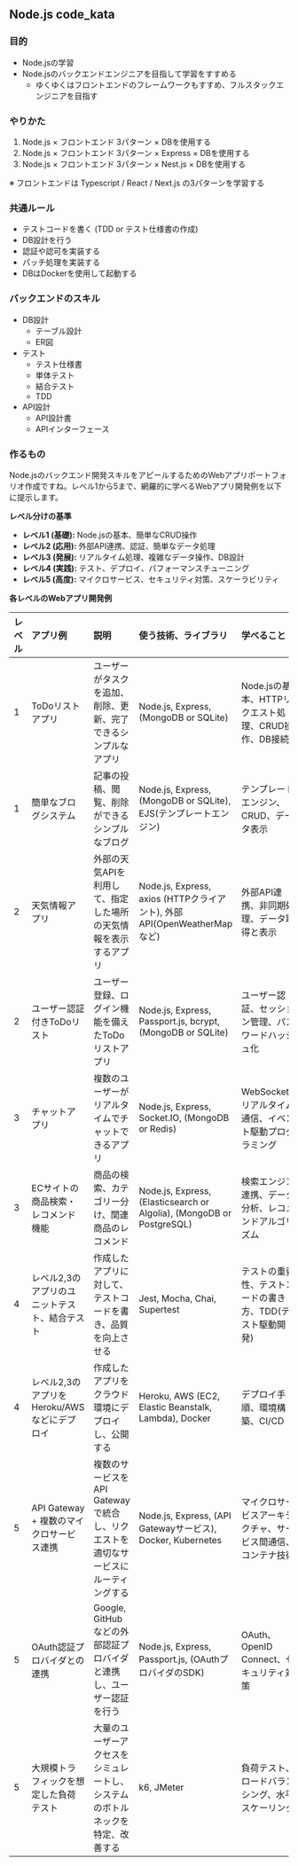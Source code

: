 ## Node.js code_kata

### 目的
- Node.jsの学習
- Node.jsのバックエンドエンジニアを目指して学習をすすめる
  - ゆくゆくはフロントエンドのフレームワークもすすめ、フルスタックエンジニアを目指す

### やりかた
1. Node.js × フロントエンド 3パターン × DBを使用する
2. Node.js × フロントエンド 3パターン × Express × DBを使用する
3. Node.js × フロントエンド 3パターン × Nest.js × DBを使用する

※ フロントエンドは Typescript / React / Next.js の3パターンを学習する

### 共通ルール
- テストコードを書く (TDD or テスト仕様書の作成)
- DB設計を行う
- 認証や認可を実装する
- パッチ処理を実装する
- DBはDockerを使用して起動する

### バックエンドのスキル
- DB設計
  - テーブル設計
  - ER図
- テスト
  - テスト仕様書
  - 単体テスト
  - 結合テスト
  - TDD
- API設計
  - API設計書
  - APIインターフェース


### 作るもの
Node.jsのバックエンド開発スキルをアピールするためのWebアプリポートフォリオ作成ですね。レベル1から5まで、網羅的に学べるWebアプリ開発例を以下に提示します。

**レベル分けの基準**

*   **レベル1 (基礎):** Node.jsの基本、簡単なCRUD操作
*   **レベル2 (応用):** 外部API連携、認証、簡単なデータ処理
*   **レベル3 (発展):** リアルタイム処理、複雑なデータ操作、DB設計
*   **レベル4 (実践):** テスト、デプロイ、パフォーマンスチューニング
*   **レベル5 (高度):** マイクロサービス、セキュリティ対策、スケーラビリティ

**各レベルのWebアプリ開発例**

| レベル | アプリ例                                  | 説明                                                                                                                               | 使う技術、ライブラリ                                                                 | 学べること                                                                                                   |
| :---- | :----------------------------------------- | :--------------------------------------------------------------------------------------------------------------------------------- | :------------------------------------------------------------------------------------- | :--------------------------------------------------------------------------------------------------------- |
| 1     | ToDoリストアプリ                            | ユーザーがタスクを追加、削除、更新、完了できるシンプルなアプリ                                                                                                 | Node.js, Express, (MongoDB or SQLite)                                                 | Node.jsの基本、HTTPリクエスト処理、CRUD操作、DB接続                                                                 |
| 1     | 簡単なブログシステム                          | 記事の投稿、閲覧、削除ができるシンプルなブログ                                                                                                  | Node.js, Express, (MongoDB or SQLite), EJS(テンプレートエンジン)                         | テンプレートエンジン、CRUD、データ表示                                                                                 |
| 2     | 天気情報アプリ                              | 外部の天気APIを利用して、指定した場所の天気情報を表示するアプリ                                                                                              | Node.js, Express, axios (HTTPクライアント), 外部API(OpenWeatherMapなど)                  | 外部API連携、非同期処理、データ取得と表示                                                                              |
| 2     | ユーザー認証付きToDoリスト                     | ユーザー登録、ログイン機能を備えたToDoリストアプリ                                                                                                    | Node.js, Express, Passport.js, bcrypt, (MongoDB or SQLite)                               | ユーザー認証、セッション管理、パスワードハッシュ化                                                                              |
| 3     | チャットアプリ                               | 複数のユーザーがリアルタイムでチャットできるアプリ                                                                                                  | Node.js, Express, Socket.IO, (MongoDB or Redis)                                       | WebSocket、リアルタイム通信、イベント駆動プログラミング                                                                    |
| 3     | ECサイトの商品検索・レコメンド機能              | 商品の検索、カテゴリー分け、関連商品のレコメンド                                                                                                 | Node.js, Express, (Elasticsearch or Algolia), (MongoDB or PostgreSQL)                 | 検索エンジン連携、データ分析、レコメンドアルゴリズム                                                                         |
| 4     | レベル2,3のアプリのユニットテスト、結合テスト     | 作成したアプリに対して、テストコードを書き、品質を向上させる                                                                                               | Jest, Mocha, Chai, Supertest                                                          | テストの重要性、テストコードの書き方、TDD(テスト駆動開発)                                                                   |
| 4     | レベル2,3のアプリをHeroku/AWSなどにデプロイ | 作成したアプリをクラウド環境にデプロイし、公開する                                                                                                 | Heroku, AWS (EC2, Elastic Beanstalk, Lambda), Docker                                | デプロイ手順、環境構築、CI/CD                                                                                |
| 5     | API Gateway + 複数のマイクロサービス連携     | 複数のサービスをAPI Gatewayで統合し、リクエストを適切なサービスにルーティングする                                                                                | Node.js, Express, (API Gatewayサービス), Docker, Kubernetes                              | マイクロサービスアーキテクチャ、サービス間通信、コンテナ技術                                                                     |
| 5     | OAuth認証プロバイダとの連携                  | Google, GitHubなどの外部認証プロバイダと連携し、ユーザー認証を行う                                                                                       | Node.js, Express, Passport.js, (OAuthプロバイダのSDK)                                | OAuth、OpenID Connect、セキュリティ対策                                                                              |
| 5   | 大規模トラフィックを想定した負荷テスト          | 大量のユーザーアクセスをシミュレートし、システムのボトルネックを特定、改善する                                                                                       | k6, JMeter                                                         | 負荷テスト、ロードバランシング、水平スケーリング |

